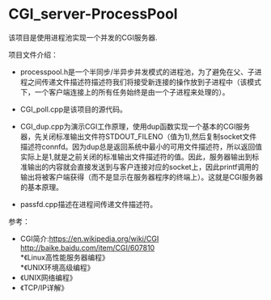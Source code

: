 # CGI_server-ProcessPool
该项目是使用进程池实现一个并发的CGI服务器.	  

项目文件介绍：  
* processpool.h是一个半同步/半异步并发模式的进程池，为了避免在父、子进程之间传递文件描述符描述符我们将接受新连接的操作放到子进程中（该模式下，一个客户端连接上的所有任务始终是由一个子进程来处理的）。  

* CGI_poll.cpp是该项目的源代码。  

* CGI_dup.cpp为演示CGI工作原理，使用dup函数实现一个基本的CGI服务器，先关闭标准输出文件符STDOUT_FILENO（值为1),然后复制socket文件描述符connfd。因为dup总是返回系统中最小的可用文件描述符，所以返回值实际上是1,就是之前关闭的标准输出文件描述符的值。因此，服务器输出到标准输出的内容就会直接发送到与客户连接对应的socket上，因此printf调用的输出将被客户端获得（而不是显示在服务器程序的终端上）。这就是CGI服务器的基本原理。  

* passfd.cpp描述在进程间传递文件描述符。  

参考：  
* CGI简介:https://en.wikipedia.org/wiki/CGI  		
http://baike.baidu.com/item/CGI/607810			
*《Linux高性能服务器编程》		
*《UNIX环境高级编程》
* 《UNIX网络编程》
* 《TCP/IP详解》		
